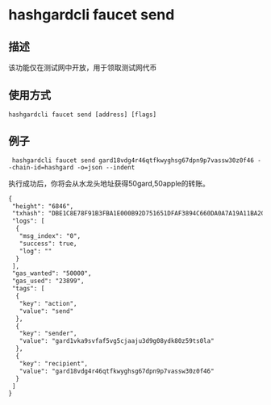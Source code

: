 # hashgardcli faucet send

## 描述

该功能仅在测试网中开放，用于领取测试网代币



## 使用方式

```
hashgardcli faucet send [address] [flags]
```



## 例子

```shell
 hashgardcli faucet send gard18vdg4r46qtfkwyghsg67dpn9p7vassw30z0f46 --chain-id=hashgard -o=json --indent
```

执行成功后，你将会从水龙头地址获得50gard,50apple的转账。

```txt
{
 "height": "6846",
 "txhash": "DBE1C8E78F91B3FBA1E000B92D751651DFAF3894C660DA0A7A19A11BA2CE7A56",
 "logs": [
  {
   "msg_index": "0",
   "success": true,
   "log": ""
  }
 ],
 "gas_wanted": "50000",
 "gas_used": "23899",
 "tags": [
  {
   "key": "action",
   "value": "send"
  },
  {
   "key": "sender",
   "value": "gard1vka9svfaf5vg5cjaaju3d9g08ydk80z59ts0la"
  },
  {
   "key": "recipient",
   "value": "gard18vdg4r46qtfkwyghsg67dpn9p7vassw30z0f46"
  }
 ]
}
```